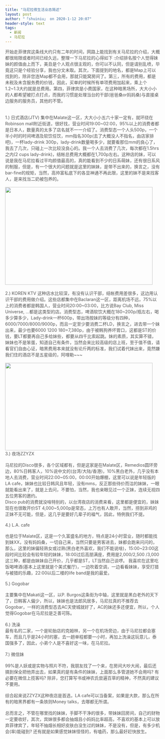 ```yaml
---
title: "马尼拉夜生活业态简述"
layout: post
author: "「shuiniu」 on 2020-1-12 20:07"
header-style: text
tags:
  - 新闻
  - 马尼拉
---
```


<head></head>
<body>
 <font color="#555555">开始走菲律宾这条线大约只有二年的时间，网路上能找到有关马尼拉的介绍，大概都很局限或者时间已经久远，整理一下马尼拉的心得如下 :介绍排名按个人觉得妹妹的颜值由上而下，美丑是个人观点很主观的，你可以不认同，但是请别乱喷，毕竟这只是个经验分享，我也分文未取。其次，下面提到的地名，都是Map上可以找到的，除非您连Map都不会用，那就只能窝房间了。第三，所有的费用，都是未税及未含服务费的价钱，因此，买单的时候所有单项费用加起来，乘上个1.2~1.3大约就是总费用。第四，菲律宾是小费国家，在这种暗黑场所，大大小小的人都希望被打点打点，而我的习惯是处理当台的干部(爸爸桑or妈妈桑)与直接桌边服务的服务员，其他的不管。</font>
 <br> 
 <br> 
 <br> 
 <font style="color:rgb(85, 85, 85)">1.) 日式酒店(JTV)</font>
 <font color="#555555">集中在Malate这一区，大大小小五六十家一定有，就环绕在Robinson mall附近街道，很好找，营业时间19:00~02:00，95%以上的消费者都是日本人，数量真的太多了店名就不一一介绍了。消费型态一个人头500p，一个半小时的时间啤酒及软饮任饮，mm指名300p(去了大概没人不指名，由店家排吧)，一杯lady-drink 300p，lady-drink数量喝多少，就要看那位mm的良心了，我去了几次，只碰上一次比较没良心的。我一个人去消费了几次，每次都在1.5hrs之内(2 cups lady-drink)，结帐总费用大概都在1,700p左右。这种店的妹，可以说是我在马尼拉看过平均颜值最高的，真的能看到不少的日系萌妹，还有很日系风的制服，但是，有一个很大的问题就是这里的妹妹，是带不出来的，换言之，没有bar-fine的规矩，当然，高帅富私底下的各显神通不再此限，这里的妹不是来找客人，是来找当二奶被包养的。</font>
 <br> 
 <br> 
 <img width="480" height="318" src="https://bbs.phhua.com/data/attachment/forum/uploads/0014617.jpg">
 <br> 
 <font style="color:rgb(85, 85, 85)"><br> </font>
 <font style="color:rgb(85, 85, 85)">2.) KOREN KTV</font>
 <font color="#555555">这种店水比较深，有没有认识干部，结帐费用差很多，这边用认识干部的费用做介绍。这些店都集中在Baclaran这一区，距离机场不远，75%以上的消费者都是韩国人，营业时间20:00~03:00，比方说Bay Club, Miss Universe, ...都是这类型的店。消费型态，啤酒软饮大概在180~200p/瓶左右，喝多少算多少，Lady-drink一杯600p，带出场按妹的等级分有四种，6000/7000/8000/9000p，而且一定至少要消费二杯LD，换言之，进去带一个妹出来，最少也要6000 1200 180=7,380p，由于被韩狗养坏胃口，这都是ST的价钱，要LT都要再自己多给妹些，都要从四千比索起跳。妹的素质，其实算不错，妹妹也不是笨蛋，知道自己有条件，当然会来比较高级的店上班，至于值不值，请看官们自由心证，暗黑费用本来就没有论斤两的标准，我们试着代妹出来，竟然嫌我们住的酒店不是五星级的，阿哩勒~~~</font>
 <br> 
 <br> 
 <img width="480" height="285" src="https://bbs.phhua.com/data/attachment/forum/uploads/0024617.jpg">
 <br> 
 <font style="color:rgb(85, 85, 85)">3.) 夜场ZZYZX</font>
 <br> 
 <br> 
 <font color="#555555">马尼拉的Disco很多，各个区域都有，但是这家是在Malate区，Remedios圆环旁边，80%日韩客人，10%说中文的(台湾/大陆/香港)，10%黑白老外，几乎没有本地人去消费，营业时间22:00~05:00，00:00开始爆棚，这里可以说是年轻版的LA cafe，妹妹也比较日韩风且年轻，没有mms，反正那些待价而沽的妹妹，一眼就能看出来了，就是上去问，不要怕，当然，我也亲眼见过一个正妹，连续无视四五位男客的邀约。</font>
 <br> 
 <font color="#555555">Disco pub的消费就没啥特别的，以台湾夜店的消费来看，这里都是便宜的，妹妹现在也很敢开价ST 4,000~5,000p是常态，上万也有人敢开，当然，捞到非鸡的正妹不无可能，但是，这几乎是要好几辈子的福气，因此，特例我们不提。</font>
 <br> 
 <br> 
 <font color="#555555">4.) L.A. cafe</font>
 <br> 
 <br> 
 <font color="#555555">也是位于Malate区，这是一个久富盛名的地方，特点是24小时营业，随时都能找到妹XX，没有妈妈桑，一切自己来，当然只要是男客进去，妹都会跑来问问的，那么，这里的妹偏轻熟女或过熟(黑白老外喜欢，我们不能说啥)，15:00~23:00这段时间比较会有较年轻的妹妹，18:00过后高朋满座，费用是2,000/2,500 /3,000这三种，都是由妹妹自己开价，几乎都是ST，LT当然自己谈啰。 我喜欢在这里吃饭喝啤酒(基本上这里就是个美式餐厅)，一边吹着空调，一边看看妹妹，享受打猎与被猎的乐趣，22:00以后二楼的life band是我的最爱。</font>
 <br> 
 <br> 
 <font color="#555555">5.) Gogobar</font>
 <br> 
 <br> 
 <font color="#555555">主要集中在Makati这一区，以P. Burgos这条街为中轴，这里就是黑白老外的天下了，日韩客人偏少，所以，妹妹也是法郎风居多，马尼拉真的不推荐去Gogobar，一样的消费型态去AC天使城就好了，AC的妹还多还便宜，所以，个人觉得Gogobar在马尼拉是乏善可陈。</font>
 <br> 
 <br> 
 <font color="#555555">6.) 洗澡</font>
 <br> 
 <font color="#555555">最有名的二家，一个是轮胎店的克姆林，另一个在机场旁边，由于马尼拉都会塞车，而且几乎是24小时的塞，去一趟单程都要一小时，再加上洗澡这玩意儿，泰国强多了，因此，小弟个人是不喜好这一味，在马尼拉。</font>
 <br> 
 <br> 
 <font color="#555555">7.) 微信妹</font>
 <br> 
 <br> 
 <font color="#555555">99%是人妖或是实物与照片不符，我朋友找了一个来，在房间大吵大闹，最后还搞到保全把他弄出去，如果真的是有条件的妹妹，上面那么多管道她不会用吗? 有必要在微信上揽客吗? 除非，您打算写书或神农氏尝遍百草的精神，不然真的建议不要用。</font>
 <br> 
 <br> 
 <font color="#555555">综合起来说ZZYZX这种夜店是首选，LA cafe可以当备案，如果是大款，那么在所有的暗黑界都有一条铁则Money talks，去哪都无所谓。</font>
 <br> 
 <br> 
 <font color="#555555">总而言之，不管在哪里找的妹妹，手脚不干净的很多，带妹妹回房间，自己的财物一定要收好，其次，宾妹很多都会抽烟且小妈妈比率超高，不喜欢的基本上可以放弃菲律宾了，年轻不抽烟长相好皮肤白没生过的妹妹，不是没有，但是，有多少机会(率)能碰到? 还有就是如果感觉妹妹怪怪的，有嗑药，那么最好赶快放生。</font>
 <br>
</body>


